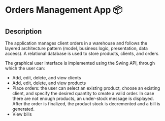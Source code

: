 # Orders Management App 📦
## Description
The application manages client orders in a warehouse and follows the layered architecture pattern (model, business logic, presentation, data access). A relational 
database is used to store products, clients, and orders.

The graphical user interface is implemented using the Swing API, through which the user can:
* Add, edit, delete, and view clients
* Add, edit, delete, and view products
* Place orders: the user can select an existing product, choose an existing client, and specify the desired quantity to create a valid order. In case there are not
enough products, an under-stock message is displayed. After the order is finalized, the product stock is decremented and a bill is generated.
* View bills






